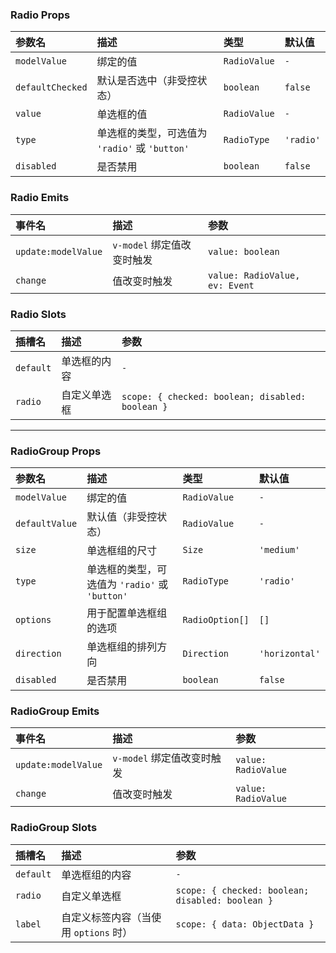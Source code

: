 ### Radio Props

| 参数名           | 描述                                           | 类型         | 默认值    |
| :--------------- | :--------------------------------------------- | :----------- | :-------- |
| `modelValue`     | 绑定的值                                       | `RadioValue` | `-`       |
| `defaultChecked` | 默认是否选中（非受控状态）                     | `boolean`    | `false`   |
| `value`          | 单选框的值                                     | `RadioValue` | `-`       |
| `type`           | 单选框的类型，可选值为 `'radio'` 或 `'button'` | `RadioType`  | `'radio'` |
| `disabled`       | 是否禁用                                       | `boolean`    | `false`   |

### Radio Emits

| 事件名              | 描述                       | 参数                           |
| :------------------ | :------------------------- | :----------------------------- |
| `update:modelValue` | `v-model` 绑定值改变时触发 | `value: boolean`               |
| `change`            | 值改变时触发               | `value: RadioValue, ev: Event` |

### Radio Slots

| 插槽名    | 描述         | 参数                                             |
| :-------- | :----------- | :----------------------------------------------- |
| `default` | 单选框的内容 | `-`                                              |
| `radio`   | 自定义单选框 | `scope: { checked: boolean; disabled: boolean }` |

---

### RadioGroup Props

| 参数名         | 描述                                           | 类型            | 默认值         |
| :------------- | :--------------------------------------------- | :-------------- | :------------- |
| `modelValue`   | 绑定的值                                       | `RadioValue`    | `-`            |
| `defaultValue` | 默认值（非受控状态）                           | `RadioValue`    | `-`            |
| `size`         | 单选框组的尺寸                                 | `Size`          | `'medium'`     |
| `type`         | 单选框的类型，可选值为 `'radio'` 或 `'button'` | `RadioType`     | `'radio'`      |
| `options`      | 用于配置单选框组的选项                         | `RadioOption[]` | `[]`           |
| `direction`    | 单选框组的排列方向                             | `Direction`     | `'horizontal'` |
| `disabled`     | 是否禁用                                       | `boolean`       | `false`        |

### RadioGroup Emits

| 事件名              | 描述                       | 参数                |
| :------------------ | :------------------------- | :------------------ |
| `update:modelValue` | `v-model` 绑定值改变时触发 | `value: RadioValue` |
| `change`            | 值改变时触发               | `value: RadioValue` |

### RadioGroup Slots

| 插槽名    | 描述                                  | 参数                                             |
| :-------- | :------------------------------------ | :----------------------------------------------- |
| `default` | 单选框组的内容                        | `-`                                              |
| `radio`   | 自定义单选框                          | `scope: { checked: boolean; disabled: boolean }` |
| `label`   | 自定义标签内容（当使用 `options` 时） | `scope: { data: ObjectData }`                    |

